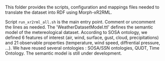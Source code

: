 This folder provides the scripts, configuration and mappings files needed to translate the dataset into RDF using Morph-xR2RML.

Script `run_xr2rml_all.sh` is the main entry point.
Comment or uncomment the lines as needed.
The 'WeatherDatasetModel.ttl' defines the semantic model of the metereological dataset. According to SOSA ontology, we defined 6 features of interest (air, wind, surface, gust, cloud, precipitations) and 21 observable properties (temperature, wind speed, diffrential pressure, ...). We have reused several ontologies : SOSA/SSN ontologies, QUDT, Time Ontology. The semantic model is still under development. 

